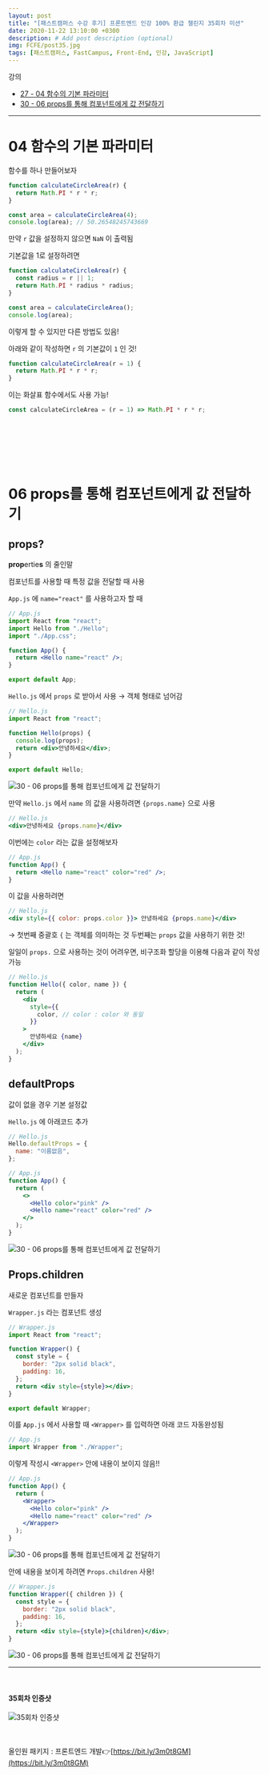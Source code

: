 ```yaml
---
layout: post
title: "[패스트캠퍼스 수강 후기] 프론트엔드 인강 100% 환급 챌린지 35회차 미션"
date: 2020-11-22 13:10:00 +0300
description: # Add post description (optional)
img: FCFE/post35.jpg
tags: [패스트캠퍼스, FastCampus, Front-End, 인강, JavaScript]
---
```


강의

- [27 - 04 함수의 기본 파라미터](#04-함수의-기본-파라미터)
- [30 - 06 props를 통해 컴포넌트에게 값 전달하기](#06-props를-통해-컴포넌트에게-값-전달하기)

---

# 04 함수의 기본 파라미터

함수를 하나 만들어보자

```jsx
function calculateCircleArea(r) {
  return Math.PI * r * r;
}

const area = calculateCircleArea(4);
console.log(area); // 50.26548245743669
```

만약 `r` 값을 설정하지 않으면 `NaN` 이 출력됨

기본값을 1로 설정하려면

```jsx
function calculateCircleArea(r) {
  const radius = r || 1;
  return Math.PI * radius * radius;
}

const area = calculateCircleArea();
console.log(area);
```

이렇게 할 수 있지만 다른 방법도 있음!

아래와 같이 작성하면 `r` 의 기본값이 `1` 인 것!

```jsx
function calculateCircleArea(r = 1) {
  return Math.PI * r * r;
}
```

이는 화살표 함수에서도 사용 가능!

```jsx
const calculateCircleArea = (r = 1) => Math.PI * r * r;
```

<br>
<br>
<br>
<br>
<br>

# 06 props를 통해 컴포넌트에게 값 전달하기

## props?

**prop**ertie**s** 의 줄인말

컴포넌트를 사용할 때 특정 값을 전달할 때 사용

`App.js` 에 `name="react"` 를 사용하고자 할 때

```jsx
// App.js
import React from "react";
import Hello from "./Hello";
import "./App.css";

function App() {
  return <Hello name="react" />;
}

export default App;
```

`Hello.js` 에서 `props` 로 받아서 사용 → 객체 형태로 넘어감

```jsx
// Hello.js
import React from "react";

function Hello(props) {
  console.log(props);
  return <div>안녕하세요</div>;
}

export default Hello;
```

![30 - 06 props를 통해 컴포넌트에게 값 전달하기]({{site.baseurl}}/assets/img/FCFE/post35-1.png)

만약 `Hello.js` 에서 `name` 의 값을 사용하려면 `{props.name}` 으로 사용

```jsx
// Hello.js
<div>안녕하세요 {props.name}</div>
```

이번에는 `color` 라는 값을 설정해보자

```jsx
// App.js
function App() {
  return <Hello name="react" color="red" />;
}
```

이 값을 사용하려면

```jsx
// Hello.js
<div style={{ color: props.color }}> 안녕하세요 {props.name}</div>
```

→ 첫번째 중괄호 `{` 는 객체를 의미하는 것 두번째는 `props` 값을 사용하기 위한 것!

일일이 `props.` 으로 사용하는 것이 어려우면, 비구조화 할당을 이용해 다음과 같이 작성가능

```jsx
// Hello.js
function Hello({ color, name }) {
  return (
    <div
      style={{
        color, // color : color 와 동일
      }}
    >
      안녕하세요 {name}
    </div>
  );
}
```

## defaultProps

값이 없을 경우 기본 설정값

`Hello.js` 에 아래코드 추가

```jsx
// Hello.js
Hello.defaultProps = {
  name: "이름없음",
};
```

```jsx
// App.js
function App() {
  return (
    <>
      <Hello color="pink" />
      <Hello name="react" color="red" />
    </>
  );
}
```

![30 - 06 props를 통해 컴포넌트에게 값 전달하기]({{site.baseurl}}/assets/img/FCFE/post35-2.png)

## Props.children

새로운 컴포넌트를 만들자

`Wrapper.js` 라는 컴포넌트 생성

```jsx
// Wrapper.js
import React from "react";

function Wrapper() {
  const style = {
    border: "2px solid black",
    padding: 16,
  };
  return <div style={style}></div>;
}

export default Wrapper;
```

이를 `App.js` 에서 사용할 때 `<Wrapper>` 를 입력하면 아래 코드 자동완성됨

```jsx
// App.js
import Wrapper from "./Wrapper";
```

이렇게 작성시 `<Wrapper>` 안에 내용이 보이지 않음!!

```jsx
// App.js
function App() {
  return (
    <Wrapper>
      <Hello color="pink" />
      <Hello name="react" color="red" />
    </Wrapper>
  );
}
```

![30 - 06 props를 통해 컴포넌트에게 값 전달하기]({{site.baseurl}}/assets/img/FCFE/post35-3.png)

안에 내용을 보이게 하려면 `Props.children` 사용!

```jsx
// Wrapper.js
function Wrapper({ children }) {
  const style = {
    border: "2px solid black",
    padding: 16,
  };
  return <div style={style}>{children}</div>;
}
```

![30 - 06 props를 통해 컴포넌트에게 값 전달하기]({{site.baseurl}}/assets/img/FCFE/post35-4.png)

---

<br>

#### 35회차 인증샷

![35회차 인증샷]({{site.baseurl}}/assets/img/FCFE/post35.jpg)
<br>  
<br>

올인원 패키지 : 프론트엔드 개발👉[https://bit.ly/3m0t8GM](https://bit.ly/3m0t8GM)

